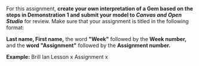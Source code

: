 For this assignment, **create your own interpretation of a Gem based on the steps in Demonstration 1 and submit your model to _Canvas and Open Studio_** for review. Make sure that your assignment is titled in the following format:

**Last name, First name,** the word **"Week"** followed by the **Week number,** and the **word "Assignment"** followed by the **Assignment number.**

**Example:**
Brill Ian Lesson x Assignment x
 